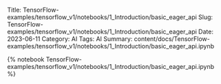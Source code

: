 Title: TensorFlow-examples/tensorflow_v1/notebooks/1_Introduction/basic_eager_api
Slug: TensorFlow-examples/tensorflow_v1/notebooks/1_Introduction/basic_eager_api
Date: 2023-06-11
Category: AI
Tags: AI
Summary: content/docs/TensorFlow-examples/tensorflow_v1/notebooks/1_Introduction/basic_eager_api.ipynb

{% notebook TensorFlow-examples/tensorflow_v1/notebooks/1_Introduction/basic_eager_api.ipynb %}
